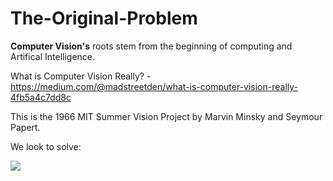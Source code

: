 # The-Original-Problem

**Computer Vision's** roots stem from the beginning of computing and Artifical Intelligence. 

What is Computer Vision Really? - https://medium.com/@madstreetden/what-is-computer-vision-really-4fb5a4c7dd8c

This is the 1966 MIT Summer Vision Project by Marvin Minsky and Seymour Papert. 

We look to solve:

![](Images/brick_ball_cylinder_2.gif)
